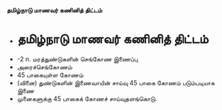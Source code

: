 **தமிழ்நாடு மாணவர் கணினித் திட்டம்**
- # தமிழ்நாடு மாணவர் கணினித் திட்டம்
- -2 n. மரத்துண்டுகளின் செங்கோண இணைப்பு
- அரைச்செங்கோணம்
- 45 பாகையுள்ள கோணம்
- (வினை) துண்டுகளின் இணைவாயின் சாய்வு 45 பாகை கோணம் படும்படியாக இணை
- முனைகளுக்கு 45 பாகைக் கோணச் சாய்வுதளங்கொடு.

